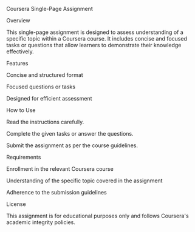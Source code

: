 Coursera Single-Page Assignment

Overview

This single-page assignment is designed to assess understanding of a specific topic within a Coursera course. It includes concise and focused tasks or questions that allow learners to demonstrate their knowledge effectively.

Features

Concise and structured format

Focused questions or tasks

Designed for efficient assessment

How to Use

Read the instructions carefully.

Complete the given tasks or answer the questions.

Submit the assignment as per the course guidelines.

Requirements

Enrollment in the relevant Coursera course

Understanding of the specific topic covered in the assignment

Adherence to the submission guidelines

License

This assignment is for educational purposes only and follows Coursera's academic integrity policies.

